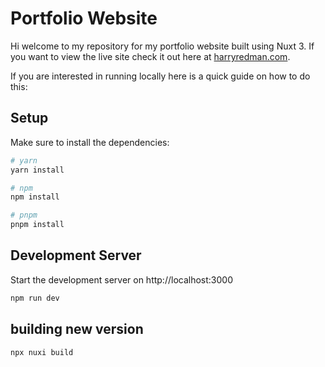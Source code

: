 # Portfolio Website

Hi welcome to my repository for my portfolio website built using Nuxt 3. If you want to view the live site check it out here at [harryredman.com](https://www.harryredman.com).

If you are interested in running locally here is a quick guide on how to do this:

## Setup

Make sure to install the dependencies:

```bash
# yarn
yarn install

# npm
npm install

# pnpm
pnpm install
```

## Development Server

Start the development server on http://localhost:3000

```bash
npm run dev
```


## building new version
```bash
npx nuxi build
```